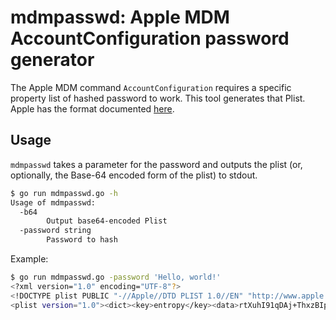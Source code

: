 # mdmpasswd: Apple MDM AccountConfiguration password generator

The Apple MDM command `AccountConfiguration` requires a specific property list of hashed password to work. This tool generates that Plist. Apple has the format documented [here](https://developer.apple.com/documentation/devicemanagement/passwordhash?language=objc).

## Usage

`mdmpasswd` takes a parameter for the password and outputs the plist (or, optionally, the Base-64 encoded form of the plist) to stdout.

```sh
$ go run mdmpasswd.go -h
Usage of mdmpasswd:
  -b64
    	Output base64-encoded Plist
  -password string
    	Password to hash
```

Example:

```sh
$ go run mdmpasswd.go -password 'Hello, world!'
<?xml version="1.0" encoding="UTF-8"?>
<!DOCTYPE plist PUBLIC "-//Apple//DTD PLIST 1.0//EN" "http://www.apple.com/DTDs/PropertyList-1.0.dtd">
<plist version="1.0"><dict><key>entropy</key><data>rtXuhI91qDAj+ThxzBIpQrWFN2zaQb0O6t+iG3erAp4CyOAkeVrOLTtnsogYmHbBn1lYMyFJo/5dC6M5/dSre9CBBMirGsk7gIsnj/yVR/+5+rmaZxuUof7U+dWCDlBa0JR+MNCzVhmF8YJ+ogftX1K1WVS21TWMbPNFQonuCxQ=</data><key>iterations</key><integer>25327</integer><key>salt</key><data>eRBY3yyo9tG4s0P4WAveNXN2wx5J/q+K9gSKZWgV61w=</data></dict></plist>
```